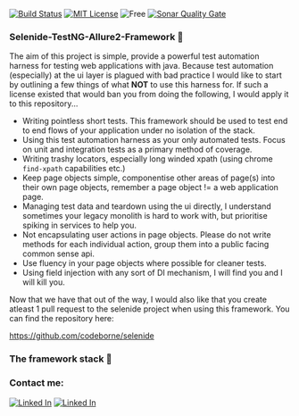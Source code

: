 [![Build Status](https://api.travis-ci.org/symonk/selenide-testng-allure2-test-automation-framework.svg?branch=master)](https://travis-ci.org/symonkselenide-testng-allure2-test-automation-framework)
[![MIT License](http://img.shields.io/badge/license-MIT-green.svg)](https://github.com/symonk/selenide-testng-allure2-test-automation-framework/blob/master/LICENSE)
![Free](https://img.shields.io/badge/free-open--source-green.svg)
[![Sonar Quality Gate](https://sonarcloud.io/api/project_badges/measure?project=io.symonk.github%3Aselenide-framework&metric=alert_status)](https://sonarcloud.io/dashboard?id=io.symonk.github%3Aselenide-framework)


### Selenide-TestNG-Allure2-Framework :flags:

The aim of this project is simple, provide a powerful test automation harness for testing web applications with java.  Because test automation (especially) at the ui layer is plagued with bad practice
I would like to start by outlining a few things of what **NOT** to use this harness for.  If such a license existed that would ban you from doing the following, I would apply it to this repository...

- Writing pointless short tests.  This framework should be used to test end to end flows of your application under no isolation of the stack.
- Using this test automation harness as your only automated tests.  Focus on unit and integration tests as a primary method of coverage.
- Writing trashy locators, especially long winded xpath (using chrome `find-xpath` capabilities etc.)
- Keep page objects simple, componentise other areas of page(s) into their own page objects, remember a page object != a web application page.
- Managing test data and teardown using the ui directly, I understand sometimes your legacy monolith is hard to work with, but prioritise spiking in services to help you.
- Not encapsulating user actions in page objects.  Please do not write methods for each individual action, group them into a public facing common sense api.
- Use fluency in your page objects where possible for cleaner tests.
- Using field injection with any sort of DI mechanism, I will find you and I will kill you.


Now that we have that out of the way, I would also like that you create atleast 1 pull request to the selenide project when using this framework.  You can find the repository here:

https://github.com/codeborne/selenide

### The framework stack :flags:





### Contact me:

[![Linked In](https://img.shields.io/badge/Add%20Me%20On-LinkedIn-orange.svg)](https://www.linkedin.com/in/simonk09/)
[![Linked In](https://img.shields.io/badge/Join%20Me%20On-Slack-orange.svg)](https://testersio.slack.com)



